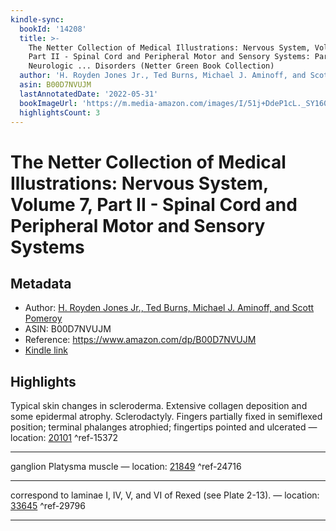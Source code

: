 ```yaml
---
kindle-sync:
  bookId: '14208'
  title: >-
    The Netter Collection of Medical Illustrations: Nervous System, Volume 7,
    Part II - Spinal Cord and Peripheral Motor and Sensory Systems: Part II -
    Neurologic ... Disorders (Netter Green Book Collection)
  author: 'H. Royden Jones Jr., Ted Burns, Michael J. Aminoff, and Scott Pomeroy'
  asin: B00D7NVUJM
  lastAnnotatedDate: '2022-05-31'
  bookImageUrl: 'https://m.media-amazon.com/images/I/51j+DdeP1cL._SY160.jpg'
  highlightsCount: 3
---
```

# The Netter Collection of Medical Illustrations: Nervous System, Volume 7, Part II - Spinal Cord and Peripheral Motor and Sensory Systems
## Metadata
* Author: [H. Royden Jones Jr., Ted Burns, Michael J. Aminoff, and Scott Pomeroy](https://www.amazon.comundefined)
* ASIN: B00D7NVUJM
* Reference: https://www.amazon.com/dp/B00D7NVUJM
* [Kindle link](kindle://book?action=open&asin=B00D7NVUJM)

## Highlights
Typical skin changes in scleroderma. Extensive collagen deposition and some epidermal atrophy. Sclerodactyly. Fingers partially fixed in semiflexed position; terminal phalanges atrophied; fingertips pointed and ulcerated — location: [20101](kindle://book?action=open&asin=B00D7NVUJM&location=20101) ^ref-15372

---
ganglion Platysma muscle — location: [21849](kindle://book?action=open&asin=B00D7NVUJM&location=21849) ^ref-24716

---
correspond to laminae I, IV, V, and VI of Rexed (see Plate 2-13). — location: [33645](kindle://book?action=open&asin=B00D7NVUJM&location=33645) ^ref-29796

---
